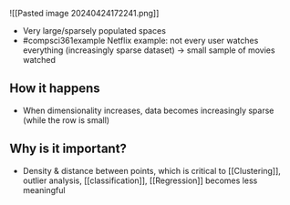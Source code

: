 ![[Pasted image 20240424172241.png]]
- Very large/sparsely populated spaces
- #compsci361example Netflix example: not every user watches everything (increasingly sparse dataset) $\rightarrow$ small sample of movies watched
## How it happens
- When dimensionality increases, data becomes increasingly sparse (while the row is small)
## Why is it important?
- Density & distance between points, which is critical to [[Clustering]], outlier analysis, [[classification]], [[Regression]] becomes less meaningful